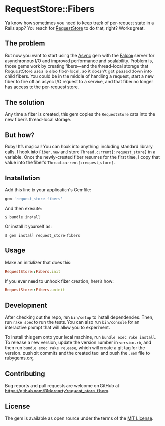 # RequestStore::Fibers

Ya know how sometimes you need to keep track of per-request state in a Rails app?
You reach for [RequestStore](https://github.com/steveklabnik/request_store)
to do that, right? Works great.

## The problem

But now you want to start using the [Async](https://github.com/socketry/async)
gem with the [Falcon](https://github.com/socketry/falcon) server for
asynchronous I/O and improved performance and scalability. 
Problem is, those gems work by creating fibers—and the thread-local storage that 
RequestStore uses is also fiber-local, so
it doesn’t get passed down into child fibers. You could be in the middle
of handling a request, start a new fiber to fire off an async I/O request to
a service, and that fiber no longer has access to the per-request store.

## The solution

Any time a fiber is created, this gem copies the 
`RequestStore` data into the new fiber’s thread-local storage.

## But how?

Ruby! It’s magical! You can hook into anything, including standard library calls.
I hook into `Fiber.new` and store `Thread.current[:request_store]` in a 
variable. Once the newly-created fiber resumes for the first time, I copy that value
into the fiber’s `Thread.current[:request_store]`.

## Installation

Add this line to your application's Gemfile:

```ruby
gem 'request_store-fibers'
```

And then execute:

    $ bundle install

Or install it yourself as:

    $ gem install request_store-fibers

## Usage

Make an initializer that does this:

```ruby
RequestStore::Fibers.init
```

If you ever need to unhook fiber creation, here’s how:

```ruby
RequestStore::Fibers.uninit
```

## Development

After checking out the repo, run `bin/setup` to install dependencies. Then, run `rake spec` to run the tests. You can also run `bin/console` for an interactive prompt that will allow you to experiment.

To install this gem onto your local machine, run `bundle exec rake install`. To release a new version, update the version number in `version.rb`, and then run `bundle exec rake release`, which will create a git tag for the version, push git commits and the created tag, and push the `.gem` file to [rubygems.org](https://rubygems.org).

## Contributing

Bug reports and pull requests are welcome on GitHub at https://github.com/BMorearty/request_store-fibers.

## License

The gem is available as open source under the terms of the [MIT License](https://opensource.org/licenses/MIT).
